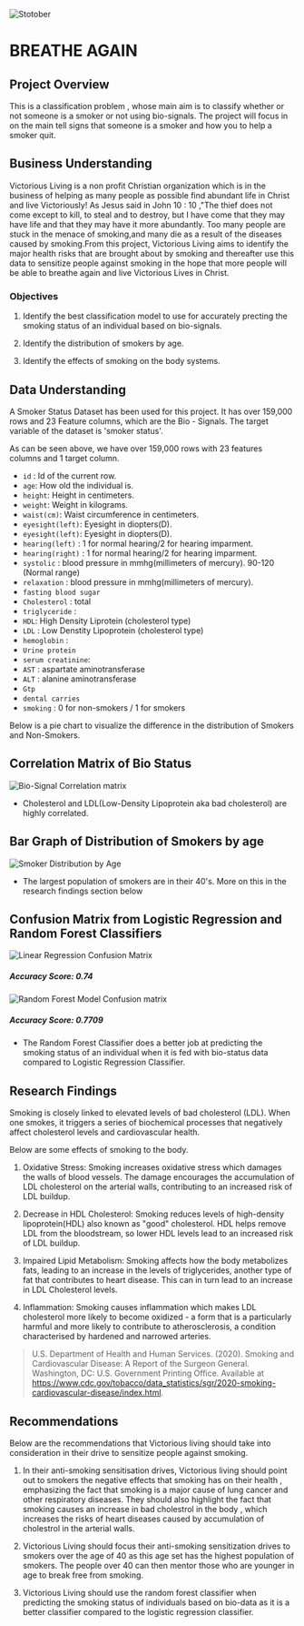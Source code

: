 ![Stotober](https://encrypted-tbn0.gstatic.com/images?q=tbn:ANd9GcRt7m3E67ogwWOfRoEU9EtJsnZ80bWI0j2FPQ&s)

# BREATHE AGAIN

## Project Overview
This is a classification problem , whose main aim is to classify whether or not someone is a smoker or not using bio-signals. The project will focus in on the main tell signs that someone is a smoker and how you to help a smoker quit.


## Business Understanding 

Victorious Living is a non profit Christian organization which is in the business of helping as many people as possible find abundant life in Christ and live Victoriously! As Jesus said in John 10 : 10 ,"The thief does not come except to kill, to steal and to destroy, but I have come that they may have life and that they may have it more abundantly. Too many people are stuck in the menace of smoking,and many die as a result of the diseases caused by smoking.From this project, Victorious Living aims to identify the major health risks that are brought about by smoking and thereafter use this data to sensitize people against smoking in the hope that more people will be able to breathe again and live Victorious Lives in Christ.


### Objectives
1.  Identify the best classification model to use for accurately precting the smoking status of an individual based on bio-signals.

2. Identify the distribution of smokers by age.

3. Identify the effects of smoking on the body systems. 

## Data Understanding

A Smoker Status Dataset has been used for this project. It has over 159,000 rows and 23 Feature columns, which are the Bio - Signals. The target variable of the dataset is 'smoker status'.

As can be seen above, we have over 159,000 rows with 23 features columns and 1 target column. 
- `id` : Id of the current row.
- `age`: How old the individual is.
- `height`: Height in centimeters.
- `weight`: Weight in kilograms.
- `waist(cm)`: Waist circumference in centimeters.
- `eyesight(left)`: Eyesight in diopters(D).
- `eyesight(left)`: Eyesight in diopters(D).
- `hearing(left)` : 1 for normal hearing/2 for hearing imparment.
- `hearing(right)` : 1 for normal hearing/2 for hearing imparment.
- `systolic` : blood pressure in mmhg(millimeters of mercury). 90-120 (Normal range)
- `relaxation` : blood pressure in mmhg(millimeters of mercury).
- `fasting blood sugar` 
- `Cholesterol` : total
- `triglyceride` : 
- `HDL`: High Density Liprotein (cholesterol type)
- `LDL` : Low Denstity Lipoprotein (cholesterol type)
- `hemoglobin` :
- `Urine protein` 
- `serum creatinine`:
- `AST` : aspartate aminotransferase
- `ALT` : alanine aminotransferase
- `Gtp` 
- `dental carries` 
- `smoking` : 0 for non-smokers / 1 for smokers

Below is a pie chart to visualize the difference in the distribution of Smokers and Non-Smokers.


## Correlation Matrix of Bio Status

![Bio-Signal Correlation matrix](Bio-status_correlation_matrix.png)

- Cholesterol and LDL(Low-Density Lipoprotein aka bad cholesterol) are highly correlated.

## Bar Graph of Distribution of Smokers by age

![Smoker Distribution by Age](number_of_smokers_by_age.png)

- The largest population of smokers are in their 40's.
  More on this in the research findings section below


## Confusion Matrix from Logistic Regression and Random Forest Classifiers


![Linear Regression Confusion Matrix](Linear_Regression_Confusion_Matrix.png)

##### Accuracy Score: 0.74

![Random Forest Model Confusion matrix](Random_Forest_Model_Confusion_Matrix.png)

##### Accuracy Score: 0.7709

- The Random Forest Classifier does a better job at predicting the smoking status of an individual when it is fed with bio-status data compared to Logistic Regression Classifier.

## Research Findings

  Smoking is closely linked to elevated levels of bad cholesterol (LDL). When one smokes, it triggers a series of biochemical processes that negatively affect cholesterol levels and cardiovascular health.

 Below are some effects of smoking to the body. 
 1. Oxidative Stress: Smoking increases oxidative stress which damages the walls of blood vessels. The damage encourages the accumulation of LDL cholesterol on the arterial walls, contributing to an increased risk of
 LDL buildup. 

 2. Decrease in HDL Cholesterol: Smoking reduces levels of high-density lipoprotein(HDL) also known as "good" cholesterol. HDL helps remove LDL from the bloodstream, so lower  HDL levels lead to an increased risk of LDL buildup. 

 3. Impaired Lipid Metabolism: Smoking affects how the body metabolizes fats, leading to an increase in the levels of triglycerides, another type of fat that contributes to heart disease. This can in turn lead to an increase in LDL Cholesterol levels.

 4. Inflammation: Smoking causes inflammation which makes LDL cholesterol more likely to become oxidized - a form that is a particularly harmful and more likely to contribute to atherosclerosis, a condition characterised by hardened and narrowed arteries. 


 > U.S. Department of Health and Human Services. (2020). Smoking and Cardiovascular Disease: A Report of the Surgeon General. Washington, DC: U.S. Government Printing Office. Available at https://www.cdc.gov/tobacco/data_statistics/sgr/2020-smoking-cardiovascular-disease/index.html.

 ## Recommendations 

 Below are the recommendations that Victorious living should take into consideration in their drive to sensitize people against smoking. 
1. In their anti-smoking sensitisation drives, Victorious living should point out to smokers the negative effects that smoking has on their health , emphasizing the 
fact that smoking is a major cause of lung cancer and other respiratory diseases. They should also highlight the fact that smoking causes an increase in bad cholestrol in the body , which increases the risks of heart diseases caused by accumulation of cholestrol in the arterial walls. 

2. Victorious Living should focus their anti-smoking sensitization drives to smokers over the age of 40 as this age set has the highest population of smokers. The people 
over 40 can then mentor those who are younger in age to break free from smoking. 

3. Victorious Living should use the random forest classifier when predicting the smoking status of individuals based on bio-data as it is a better classifier compared to 
   the logistic regression classifier.

